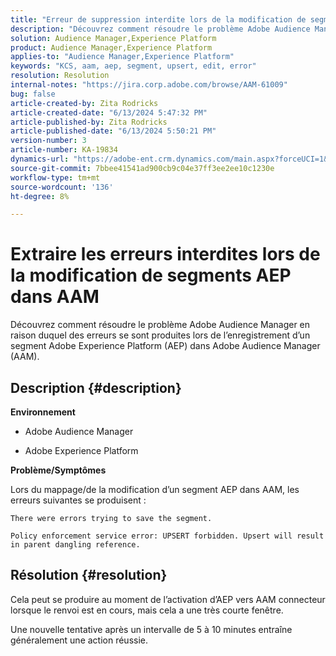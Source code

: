 ```yaml
---
title: "Erreur de suppression interdite lors de la modification de segments AEP dans AAM"
description: "Découvrez comment résoudre le problème Adobe Audience Manager en raison duquel des erreurs se sont produites lors de l’enregistrement d’un segment AEP dans AAM."
solution: Audience Manager,Experience Platform
product: Audience Manager,Experience Platform
applies-to: "Audience Manager,Experience Platform"
keywords: "KCS, aam, aep, segment, upsert, edit, error"
resolution: Resolution
internal-notes: "https://jira.corp.adobe.com/browse/AAM-61009"
bug: false
article-created-by: Zita Rodricks
article-created-date: "6/13/2024 5:47:32 PM"
article-published-by: Zita Rodricks
article-published-date: "6/13/2024 5:50:21 PM"
version-number: 3
article-number: KA-19834
dynamics-url: "https://adobe-ent.crm.dynamics.com/main.aspx?forceUCI=1&pagetype=entityrecord&etn=knowledgearticle&id=4e384dff-ac29-ef11-840a-002248084fbb"
source-git-commit: 7bbee41541ad900cb9c04e37ff3ee2ee10c1230e
workflow-type: tm+mt
source-wordcount: '136'
ht-degree: 8%

---
```


# Extraire les erreurs interdites lors de la modification de segments AEP dans AAM


Découvrez comment résoudre le problème Adobe Audience Manager en raison duquel des erreurs se sont produites lors de l’enregistrement d’un segment Adobe Experience Platform (AEP) dans Adobe Audience Manager (AAM).

## Description {#description}


<b>Environnement</b>

- Adobe Audience Manager

- Adobe Experience Platform

<b>Problème/Symptômes</b>

Lors du mappage/de la modification d’un segment AEP dans AAM, les erreurs suivantes se produisent :

`There were errors trying to save the segment.`


```
Policy enforcement service error: UPSERT forbidden. Upsert will result in parent dangling reference.
```



## Résolution {#resolution}


Cela peut se produire au moment de l’activation d’AEP vers AAM connecteur lorsque le renvoi est en cours, mais cela a une très courte fenêtre.

Une nouvelle tentative après un intervalle de 5 à 10 minutes entraîne généralement une action réussie.
